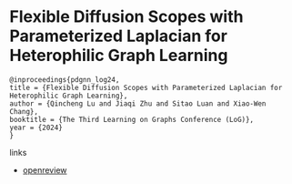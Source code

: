 # Flexible Diffusion Scopes with Parameterized Laplacian for Heterophilic Graph Learning

```
@inproceedings{pdgnn_log24,
title = {Flexible Diffusion Scopes with Parameterized Laplacian for Heterophilic Graph Learning},
author = {Qincheng Lu and Jiaqi Zhu and Sitao Luan and Xiao-Wen Chang},
booktitle = {The Third Learning on Graphs Conference (LoG)},
year = {2024}
}
```

links
- [openreview](https://openreview.net/forum?id=7sJ3oAr4P4)
